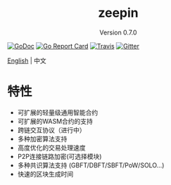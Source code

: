 
<h1 align="center">zeepin </h1>
<p align="center" class="version">Version 0.7.0 </p>

[![GoDoc](https://godoc.org/github.com/zeepin/ZeepinChain?status.svg)](https://godoc.org/github.com/zeepin/ZeepinChain)
[![Go Report Card](https://goreportcard.com/badge/github.com/zeepin/ZeepinChain)](https://goreportcard.com/report/github.com/zeepin/ZeepinChain)
[![Travis](https://travis-ci.org/zeepin/ZeepinChain.svg?branch=master)](https://travis-ci.org/zeepin/ZeepinChain)
[![Gitter](https://badges.gitter.im/Join%20Chat.svg)](https://gitter.im/zeepin/ZeepinChain?utm_source=badge&utm_medium=badge&utm_campaign=pr-badge)

[English](features.md) | 中文
# 特性

* 可扩展的轻量级通用智能合约
* 可扩展的WASM合约的支持
* 跨链交互协议（进行中）
* 多种加密算法支持 
* 高度优化的交易处理速度
* P2P连接链路加密(可选择模块)
* 多种共识算法支持 (GBFT/DBFT/SBFT/PoW/SOLO...)
* 快速的区块生成时间